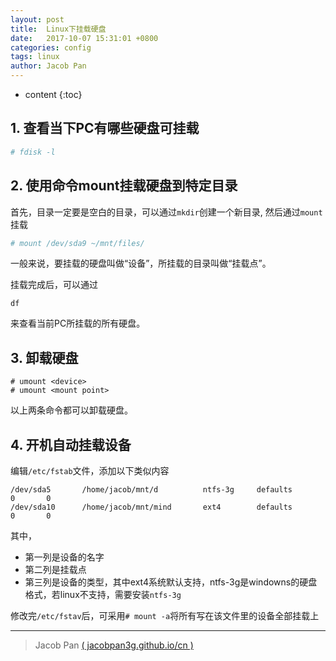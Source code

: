 ```yaml
---
layout: post
title:  Linux下挂载硬盘
date:   2017-10-07 15:31:01 +0800
categories: config
tags: linux
author: Jacob Pan
---
```


* content
{:toc}


## 1. 查看当下PC有哪些硬盘可挂载

```sh
# fdisk -l
```


## 2. 使用命令mount挂载硬盘到特定目录

首先，目录一定要是空白的目录，可以通过`mkdir`创建一个新目录, 然后通过`mount`挂载
```sh
# mount /dev/sda9 ~/mnt/files/
```
一般来说，要挂载的硬盘叫做“设备”，所挂载的目录叫做“挂载点”。

挂载完成后，可以通过
```
df
```
来查看当前PC所挂载的所有硬盘。


## 3. 卸载硬盘

```
# umount <device>
# umount <mount point>
```
以上两条命令都可以卸载硬盘。


## 4. 开机自动挂载设备

编辑`/etc/fstab`文件，添加以下类似内容

```
/dev/sda5       /home/jacob/mnt/d          ntfs-3g     defaults        0       0
/dev/sda10      /home/jacob/mnt/mind       ext4        defaults        0       0
```

其中，
- 第一列是设备的名字
- 第二列是挂载点
- 第三列是设备的类型，其中ext4系统默认支持，ntfs-3g是windowns的硬盘格式，若linux不支持，需要安装`ntfs-3g`

修改完`/etc/fstav`后，可采用`# mount -a`将所有写在该文件里的设备全部挂载上


---
> Jacob Pan [( jacobpan3g.github.io/cn )](http://jacobpan3g.github.io/cn)
